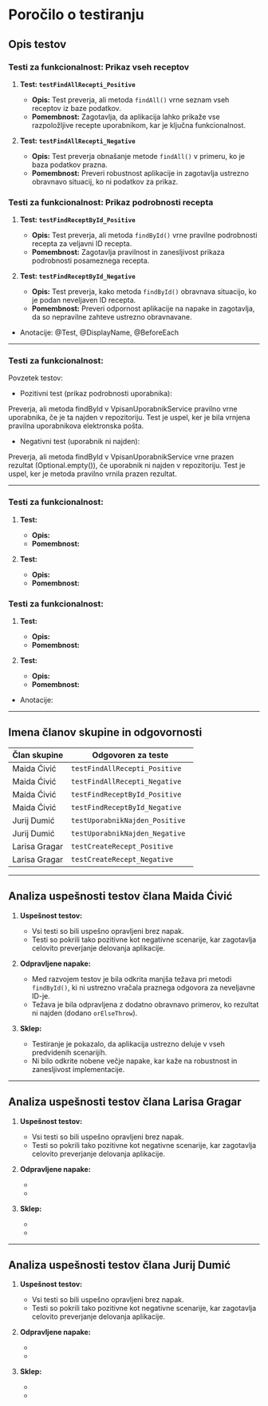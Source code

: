 # Poročilo o testiranju

## Opis testov

### Testi za funkcionalnost: Prikaz vseh receptov

1. **Test: `testFindAllRecepti_Positive`**

    - **Opis:** Test preverja, ali metoda `findAll()` vrne seznam vseh receptov iz baze podatkov.
    - **Pomembnost:** Zagotavlja, da aplikacija lahko prikaže vse razpoložljive recepte uporabnikom, kar je ključna funkcionalnost.

2. **Test: `testFindAllRecepti_Negative`**

    - **Opis:** Test preverja obnašanje metode `findAll()` v primeru, ko je baza podatkov prazna.
    - **Pomembnost:** Preveri robustnost aplikacije in zagotavlja ustrezno obravnavo situacij, ko ni podatkov za prikaz.

### Testi za funkcionalnost: Prikaz podrobnosti recepta

1. **Test: `testFindReceptById_Positive`**

    - **Opis:** Test preverja, ali metoda `findById()` vrne pravilne podrobnosti recepta za veljavni ID recepta.
    - **Pomembnost:** Zagotavlja pravilnost in zanesljivost prikaza podrobnosti posameznega recepta.

2. **Test: `testFindReceptById_Negative`**

    - **Opis:** Test preverja, kako metoda `findById()` obravnava situacijo, ko je podan neveljaven ID recepta.
    - **Pomembnost:** Preveri odpornost aplikacije na napake in zagotavlja, da so nepravilne zahteve ustrezno obravnavane.

* Anotacije: @Test, @DisplayName, @BeforeEach
---

### Testi za funkcionalnost:
Povzetek testov:
* Pozitivni test (prikaz podrobnosti uporabnika):

Preverja, ali metoda findById v VpisanUporabnikService pravilno vrne uporabnika, če je ta najden v repozitoriju. Test je uspel, ker je bila vrnjena pravilna uporabnikova elektronska pošta.


* Negativni test (uporabnik ni najden):

Preverja, ali metoda findById v VpisanUporabnikService vrne prazen rezultat (Optional.empty()), če uporabnik ni najden v repozitoriju. Test je uspel, ker je metoda pravilno vrnila prazen rezultat.

---

### Testi za funkcionalnost:
1. **Test: ` `**

    - **Opis:**
    - **Pomembnost:**

2. **Test: ` `**

    - **Opis:**
    - **Pomembnost:**

### Testi za funkcionalnost:
1. **Test: ` `**

    - **Opis:**
    - **Pomembnost:**

2. **Test: ` `**

    - **Opis:**
    - **Pomembnost:**

* Anotacije:
---

## Imena članov skupine in odgovornosti

| Član skupine  | Odgovoren za teste              |
|---------------|---------------------------------|
| Maida Ćivić   | `testFindAllRecepti_Positive`   |
| Maida Ćivić   | `testFindAllRecepti_Negative`   |
| Maida Ćivić   | `testFindReceptById_Positive`   |
| Maida Ćivić   | `testFindReceptById_Negative`   |
| Jurij Dumić   | `testUporabnikNajden_Positive`  |
| Jurij Dumić   | `testUporabnikNajden_Negative ` |
| Larisa Gragar | `testCreateRecept_Positive`     |
| Larisa Gragar | `testCreateRecept_Negative`     |

---

## Analiza uspešnosti testov člana Maida Ćivić

1. **Uspešnost testov:**

    - Vsi testi so bili uspešno opravljeni brez napak.
    - Testi so pokrili tako pozitivne kot negativne scenarije, kar zagotavlja celovito preverjanje delovanja aplikacije.

2. **Odpravljene napake:**

    - Med razvojem testov je bila odkrita manjša težava pri metodi `findById()`, ki ni ustrezno vračala praznega odgovora za neveljavne ID-je.
    - Težava je bila odpravljena z dodatno obravnavo primerov, ko rezultat ni najden (dodano `orElseThrow`).

3. **Sklep:**

    - Testiranje je pokazalo, da aplikacija ustrezno deluje v vseh predvidenih scenarijih.
    - Ni bilo odkrite nobene večje napake, kar kaže na robustnost in zanesljivost implementacije.

---


## Analiza uspešnosti testov člana Larisa Gragar

1. **Uspešnost testov:**

    - Vsi testi so bili uspešno opravljeni brez napak.
    - Testi so pokrili tako pozitivne kot negativne scenarije, kar zagotavlja celovito preverjanje delovanja aplikacije.

2. **Odpravljene napake:**

    -
    -  

3. **Sklep:**

    -
    -


---




## Analiza uspešnosti testov člana Jurij Dumić

1. **Uspešnost testov:**

    - Vsi testi so bili uspešno opravljeni brez napak.
    - Testi so pokrili tako pozitivne kot negativne scenarije, kar zagotavlja celovito preverjanje delovanja aplikacije.

2. **Odpravljene napake:**

    -
    -

3. **Sklep:**

    -
    -


